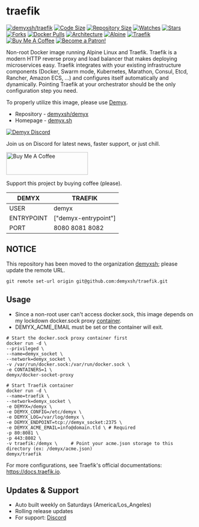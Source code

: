 # traefik
[![demyxsh/traefik](https://github.com/demyxsh/traefik/actions/workflows/main.yml/badge.svg)](https://github.com/demyxsh/traefik/actions/workflows/main.yml)
[![Code Size](https://img.shields.io/github/languages/code-size/demyxsh/traefik?style=flat&color=blue)](https://github.com/demyxsh/traefik)
[![Repository Size](https://img.shields.io/github/repo-size/demyxsh/traefik?style=flat&color=blue)](https://github.com/demyxsh/traefik)
[![Watches](https://img.shields.io/github/watchers/demyxsh/traefik?style=flat&color=blue)](https://github.com/demyxsh/traefik)
[![Stars](https://img.shields.io/github/stars/demyxsh/traefik?style=flat&color=blue)](https://github.com/demyxsh/traefik)
[![Forks](https://img.shields.io/github/forks/demyxsh/traefik?style=flat&color=blue)](https://github.com/demyxsh/traefik)
[![Docker Pulls](https://img.shields.io/docker/pulls/demyx/traefik?style=flat&color=blue)](https://hub.docker.com/r/demyx/traefik)
[![Architecture](https://img.shields.io/badge/linux-amd64-important?style=flat&color=blue)](https://hub.docker.com/r/demyx/traefik)
[![Alpine](https://img.shields.io/badge/dynamic/json?url=https://github.com/demyxsh/traefik/raw/master/version.json&label=alpine&query=$.alpine&color=blue)](https://hub.docker.com/r/demyx/traefik)
[![Traefik](https://img.shields.io/badge/dynamic/json?url=https://github.com/demyxsh/traefik/raw/master/version.json&label=traefik&query=$.traefik&color=blue)](https://hub.docker.com/r/demyx/traefik)
[![Buy Me A Coffee](https://img.shields.io/badge/buy_me_coffee-$5-informational?style=flat&color=blue)](https://www.buymeacoffee.com/VXqkQK5tb)
[![Become a Patron!](https://img.shields.io/badge/become%20a%20patron-$5-informational?style=flat&color=blue)](https://www.patreon.com/bePatron?u=23406156)

Non-root Docker image running Alpine Linux and Traefik. Traefik is a modern HTTP reverse proxy and load balancer that makes deploying microservices easy. Traefik integrates with your existing infrastructure components (Docker, Swarm mode, Kubernetes, Marathon, Consul, Etcd, Rancher, Amazon ECS, ...) and configures itself automatically and dynamically. Pointing Traefik at your orchestrator should be the only configuration step you need.

To properly utilize this image, please use [Demyx](https://demyx.sh/readme).
- Repository - [demyxsh/demyx](https://github.com/demyxsh/demyx)
- Homepage - [demyx.sh](https://demyx.sh)

[![Demyx Discord](https://discordapp.com/api/guilds/1152828583446859818/widget.png?style=banner2)](https://demyx.sh/discord)

Join us on Discord for latest news, faster support, or just chill.

<a href="https://demyx.sh/sponsor-buymeacoffee" target="_blank"><img src="https://cdn.buymeacoffee.com/buttons/v2/default-yellow.png" alt="Buy Me A Coffee" style="height: 60px !important;width: 217px !important;" ></a>

Support this project by buying coffee (please).

DEMYX | TRAEFIK
--- | ---
USER | demyx
ENTRYPOINT | ["demyx-entrypoint"]
PORT | 8080 8081 8082

## NOTICE
This repository has been moved to the organization [demyxsh](https://github.com/demyxsh); please update the remote URL.
```
git remote set-url origin git@github.com:demyxsh/traefik.git
```

## Usage
- Since a non-root user can't access docker.sock, this image depends on my lockdown docker.sock proxy [container](https://github.com/demyxsh/docker-socket-proxy).
- DEMYX_ACME_EMAIL must be set or the container will exit.

```
# Start the docker.sock proxy container first
docker run -d \
--privileged \
--name=demyx_socket \
--network=demyx_socket \
-v /var/run/docker.sock:/var/run/docker.sock \
-e CONTAINERS=1 \
demyx/docker-socket-proxy

# Start Traefik container
docker run -d \
--name=traefik \
--network=demyx_socket \
-e DEMYX=/demyx \
-e DEMYX_CONFIG=/etc/demyx \
-e DEMYX_LOG=/var/log/demyx \
-e DEMYX_ENDPOINT=tcp://demyx_socket:2375 \
-e DEMYX_ACME_EMAIL=info@domain.tld \ # Required
-p 80:8081 \
-p 443:8082 \
-v traefik:/demyx \     # Point your acme.json storage to this directory (ex: /demyx/acme.json)
demyx/traefik
```

For more configurations, see Traefik's official documentations: https://docs.traefik.io.

## Updates & Support
- Auto built weekly on Saturdays (America/Los_Angeles)
- Rolling release updates
- For support: [Discord](https://demyx.sh/discord)
